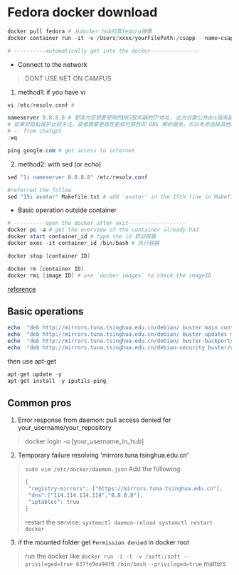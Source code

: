 # Fedora docker download
```powershell
docker pull fedora # 从docker hub拉取fedora镜像
docker container run -it -v /Users/xxxx/yourFilePath:/csapp --name=csapp_env fedora /bin/bash # /Users/xxxx/yourFilePath 请替换成你自己想要进行同步的目录 :/csapp 替换成你自己想要命名的目录

# ----------automatically get into the docker---------------
```
* Connect to the network
> DONT USE NET ON CAMPUS
1. method1: if you have vi
```powershell
vi /etc/resolv.conf #

nameserver 8.8.8.8 # 更改为您想要使用的DNS服务器的IP地址, 此为谷歌公共dns服务器ip
# 如果对隐私保护比较关注，或者需要更高性能和可靠性的 DNS 解析服务，可以考虑选择其他的公共 DNS 服务器，例如 Cloudflare 的 1.1.1.1 或 OpenDNS 的 208.67.222.222 和 208.67.220.220。
# -- from chatgpt
:wq

ping google.com # get access to internet
```
2. method2: with sed (or echo)
```powershell
sed "1i nameserver 8.8.8.8" /etc/resolv.conf

#referred the follow
sed "15i avatar" Makefile.txt # add 'avatar' in the 15th line in Makefile.txt
```
* Basic operation outside container
```powershell
# ----------open the docker after exit------------------
docker ps -a # get the overview of the container already had
docker start container_id # type the id 启动容器
docker exec -it container_id /bin/bash # 执行容器

docker stop [container ID]

docker rm [container ID]
docker rmi [image ID] # use `docker images` to check the imageID
```
[reference](https://zhuanlan.zhihu.com/p/339047608)


## Basic operations
```powershell
echo  "deb http://mirrors.tuna.tsinghua.edu.cn/debian/ buster main contrib non-free" >/etc/apt/sources.list
echo  "deb http://mirrors.tuna.tsinghua.edu.cn/debian/ buster-updates main contrib non-free" >>/etc/apt/sources.list
echo  "deb http://mirrors.tuna.tsinghua.edu.cn/debian/ buster-backports main contrib non-free" >>/etc/apt/sources.list
echo  "deb http://mirrors.tuna.tsinghua.edu.cn/debian-security buster/updates main contrib non-free" >>/etc/apt/sources.list    
```
then use apt-get
```powershell
apt-get update -y
apt-get install -y iputils-ping
```

## Common pros
1. Error response from daemon: pull access denied for your_username/your_repository
> docker login -u [your_username_in_hub]
2. Temporary failure resolving 'mirrors.tuna.tsinghua.edu.cn'
> `sudo vim /etc/docker/daemon.json`
> Add the following:
> ```powershell
> {
>  "registry-mirrors": ["https://mirrors.tuna.tsinghua.edu.cn"],
>  "dns":["114.114.114.114","8.8.8.8"],
>  "iptables": true
> }
> ```
> restart the service: `systemctl daemon-reload systemctl restart docker`
3. if the mounted folder get `Permission denied` in docker root
> run the docker like `docker run -i -t -v /soft:/soft --privileged=true 637fe9ea94f0 /bin/bash`
> `--privileged=true` matters
